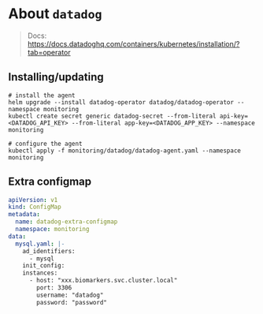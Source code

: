 About `datadog`
===
> Docs: https://docs.datadoghq.com/containers/kubernetes/installation/?tab=operator

Installing/updating
---

```shell
# install the agent
helm upgrade --install datadog-operator datadog/datadog-operator --namespace monitoring
kubectl create secret generic datadog-secret --from-literal api-key=<DATADOG_API_KEY> --from-literal app-key=<DATADOG_APP_KEY> --namespace monitoring

# configure the agent
kubectl apply -f monitoring/datadog/datadog-agent.yaml --namespace monitoring
```

Extra configmap
---

```yaml
apiVersion: v1
kind: ConfigMap
metadata:
  name: datadog-extra-configmap
  namespace: monitoring
data:
  mysql.yaml: |-
    ad_identifiers:
      - mysql
    init_config:
    instances:
      - host: "xxx.biomarkers.svc.cluster.local"
        port: 3306
        username: "datadog"
        password: "password"
```